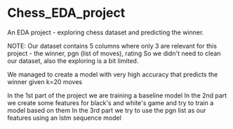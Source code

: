 # Chess_EDA_project
An EDA project - exploring chess dataset and predicting the winner.

NOTE: Our dataset contains 5 columns where only 3 are relevant for this project - the winner, pgn (list of moves), rating
So we didn't need to clean our dataset, also the exploring is a bit limited.

We managed to create a model with very high accuracy that predicts the winner given k=20 moves

In the 1st part of the project we are training a baseline model
In the 2nd part we create some features for black's and white's game and try to train a model based on them
In the 3rd part we try to use the pgn list as our features using an lstm sequence model
